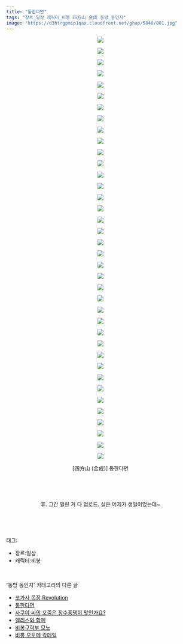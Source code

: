 ```yaml
---
title: "통한다면"
tags: "장르_일상 캐릭터_비봉 四方山 金成 동방_동인지"
image: "https://d3htrgpmip1qax.cloudfront.net/ghap/5840/001.jpg"
---
```

<div class="article">
<p style="text-align: center; clear: none; float: none;"><img src="{{ site.imgserver5 }}/ghap/5840/001.jpg"/></p>
<p style="text-align: center; clear: none; float: none;"><img src="{{ site.imgserver5 }}/ghap/5840/002.jpg"/></p>
<p style="text-align: center; clear: none; float: none;"><img src="{{ site.imgserver5 }}/ghap/5840/003.jpg"/></p>
<p style="text-align: center; clear: none; float: none;"><img src="{{ site.imgserver5 }}/ghap/5840/004.jpg"/></p>
<p style="text-align: center; clear: none; float: none;"><img src="{{ site.imgserver5 }}/ghap/5840/005.jpg"/></p>
<p style="text-align: center; clear: none; float: none;"><img src="{{ site.imgserver5 }}/ghap/5840/006.jpg"/></p>
<p style="text-align: center; clear: none; float: none;"><img src="{{ site.imgserver5 }}/ghap/5840/007.jpg"/></p>
<p style="text-align: center; clear: none; float: none;"><img src="{{ site.imgserver5 }}/ghap/5840/008.jpg"/></p>
<p style="text-align: center; clear: none; float: none;"><img src="{{ site.imgserver5 }}/ghap/5840/009.jpg"/></p>
<p style="text-align: center; clear: none; float: none;"><img src="{{ site.imgserver5 }}/ghap/5840/010.jpg"/></p>
<p style="text-align: center; clear: none; float: none;"><img src="{{ site.imgserver5 }}/ghap/5840/011.jpg"/></p>
<p style="text-align: center; clear: none; float: none;"><img src="{{ site.imgserver5 }}/ghap/5840/012.jpg"/></p>
<p style="text-align: center; clear: none; float: none;"><img src="{{ site.imgserver5 }}/ghap/5840/013.jpg"/></p>
<p style="text-align: center; clear: none; float: none;"><img src="{{ site.imgserver5 }}/ghap/5840/014.jpg"/></p>
<p style="text-align: center; clear: none; float: none;"><img src="{{ site.imgserver5 }}/ghap/5840/015.jpg"/></p>
<p style="text-align: center; clear: none; float: none;"><img src="{{ site.imgserver5 }}/ghap/5840/016.jpg"/></p>
<p style="text-align: center; clear: none; float: none;"><img src="{{ site.imgserver5 }}/ghap/5840/017.jpg"/></p>
<p style="text-align: center; clear: none; float: none;"><img src="{{ site.imgserver5 }}/ghap/5840/018.jpg"/></p>
<p style="text-align: center; clear: none; float: none;"><img src="{{ site.imgserver5 }}/ghap/5840/019.jpg"/></p>
<p style="text-align: center; clear: none; float: none;"><img src="{{ site.imgserver5 }}/ghap/5840/020.jpg"/></p>
<p style="text-align: center; clear: none; float: none;"><img src="{{ site.imgserver5 }}/ghap/5840/021.jpg"/></p>
<p style="text-align: center; clear: none; float: none;"><img src="{{ site.imgserver5 }}/ghap/5840/022.jpg"/></p>
<p style="text-align: center; clear: none; float: none;"><img src="{{ site.imgserver5 }}/ghap/5840/023.jpg"/></p>
<p style="text-align: center; clear: none; float: none;"><img src="{{ site.imgserver5 }}/ghap/5840/024.jpg"/></p>
<p style="text-align: center; clear: none; float: none;"><img src="{{ site.imgserver5 }}/ghap/5840/025.jpg"/></p>
<p style="text-align: center; clear: none; float: none;"><img src="{{ site.imgserver5 }}/ghap/5840/026.jpg"/></p>
<p style="text-align: center; clear: none; float: none;"><img src="{{ site.imgserver5 }}/ghap/5840/027.jpg"/></p>
<p style="text-align: center; clear: none; float: none;"><img src="{{ site.imgserver5 }}/ghap/5840/028.jpg"/></p>
<p style="text-align: center; clear: none; float: none;"><img src="{{ site.imgserver5 }}/ghap/5840/029.jpg"/></p>
<p style="text-align: center; clear: none; float: none;"><img src="{{ site.imgserver5 }}/ghap/5840/030.jpg"/></p>
<p style="text-align: center; clear: none; float: none;"><img src="{{ site.imgserver5 }}/ghap/5840/031.jpg"/></p>
<p style="text-align: center; clear: none; float: none;"><img src="{{ site.imgserver5 }}/ghap/5840/032.jpg"/></p>
<p style="text-align: center; clear: none; float: none;"><img src="{{ site.imgserver5 }}/ghap/5840/033.jpg"/></p>
<p style="text-align: center; clear: none; float: none;"><img src="{{ site.imgserver5 }}/ghap/5840/034.jpg"/></p>
<p style="text-align: center; clear: none; float: none;"><img src="{{ site.imgserver5 }}/ghap/5840/035.jpg"/></p>
<p style="text-align: center; clear: none; float: none;"><img src="{{ site.imgserver5 }}/ghap/5840/036.jpg"/></p>
<p style="text-align: center; clear: none; float: none;"><img src="{{ site.imgserver5 }}/ghap/5840/037.jpg"/></p>
<p style="text-align: center; clear: none; float: none;"><img src="{{ site.imgserver5 }}/ghap/5840/038.jpg"/></p>
<p style="text-align: center; clear: none; float: none;"> [四方山 (金成)] 통한다면</p>
<p style="text-align: center; clear: none; float: none;"><br/></p>
<p style="text-align: center; clear: none; float: none;"><br/></p>
<p style="text-align: center; clear: none; float: none;">휴. 그간 밀린 거 다 업로드. 실은 어제가 생일이었는데~</p>
<p><br/></p>
</div><br/>
<div class="tagTrail">
<p>태그: </p>
<ul>
<li>장르:일상</li>
<li>캐릭터:비봉</li>
</ul>
</div><br/>
<div class="another">
<p>'동방 동인지' 카테고리의 다른 글</p>
<ul>
<li><a href="/ghap_5843">코가사 목장 Revolution</a></li>
<li><a href="/ghap_5840">통한다면</a></li>
<li><a href="/ghap_5789">사쿠야 씨의 오줌은 장수풍댕이 맛인가요?</a></li>
<li><a href="/ghap_5772">앨리스와 함께</a></li>
<li><a href="/ghap_5737">비봉구락부 모노</a></li>
<li><a href="/ghap_5736">비봉 오토메 칵테일</a></li>
</ul>
</div><br/>

